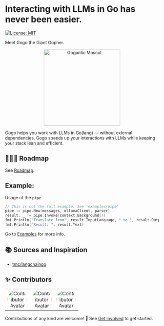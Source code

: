 # Interacting with LLMs in Go has never been easier.

[![License: MIT](https://img.shields.io/badge/License-MIT-yellow.svg)](https://opensource.org/licenses/MIT)

Meet Gogo the Giant Gopher.

<p align="center"> <img src="/docs/img/gogantic-mascot.png" alt="Gogantic Mascot" width="250"/></p>

Gogo helps you work with LLMs in Go(lang) — without external dependencies.
Gogo speeds up your interactions with LLMs while keeping your stack lean and efficient.

## 🚴🏽‍♂️ Roadmap

See [Roadmap](/docs/GET-INVOLVED.md#%EF%B8%8F-roadmap).

## Example:

Usage of the `pipe`

```go
// This is not the full example. See 'examples/pipe'
pipe := pipe.New(messages, ollamaClient, parser)
result, _ := pipe.Invoke(context.Background())
fmt.Println("Translate from", result.InputLanguage, " to ", result.OutputLanguage)
fmt.Println("Result: ", result.Text)
```

Go to [Examples](/docs/EXAMPLES.md) for more info.

## 📚 Sources and Inspiration

- [tmc/langchaingo](https://github.com/tmc/langchaingo)

## ✨ Contributors

<table>
  <tr>
    <td align="center">
      <img src="https://avatars.githubusercontent.com/tobiasgleiter" width="64px" style="border-radius: 50%;" alt="Contributor Avatar"/>
    </td>
     <td align="center">
      <img src="https://avatars.githubusercontent.com/u/79313705" width="64px" style="border-radius: 50%;" alt="Contributor Avatar"/>
    </td>
    <td align="center">
      <img src="https://avatars.githubusercontent.com/u/184933573" width="64px" style="border-radius: 50%;" alt="Contributor Avatar"/>
    </td>
  
  </tr>
</table>

Contributions of any kind are welcome! 🙌 See [Get Involved](/docs/GET-INVOLVED.md) to get started.
